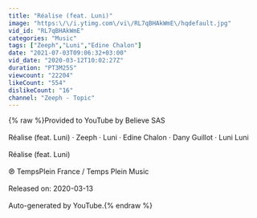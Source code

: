 ```yaml
---
title: "Réalise (feat. Luni)"
image: "https:\/\/i.ytimg.com\/vi\/RL7qBHAkWmE\/hqdefault.jpg"
vid_id: "RL7qBHAkWmE"
categories: "Music"
tags: ["Zeeph","Luni","Edine Chalon"]
date: "2021-07-03T09:06:32+03:00"
vid_date: "2020-03-12T10:02:27Z"
duration: "PT3M25S"
viewcount: "22204"
likeCount: "554"
dislikeCount: "16"
channel: "Zeeph - Topic"
---
```

{% raw %}Provided to YouTube by Believe SAS<br /><br />Réalise (feat. Luni) · Zeeph · Luni · Edine Chalon · Dany Guillot · Luni Luni<br /><br />Réalise (feat. Luni)<br /><br />℗ TempsPlein France / Temps Plein Music<br /><br />Released on: 2020-03-13<br /><br />Auto-generated by YouTube.{% endraw %}
